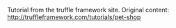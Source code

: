 Tutorial from the truffle framework site. Original content: http://truffleframework.com/tutorials/pet-shop